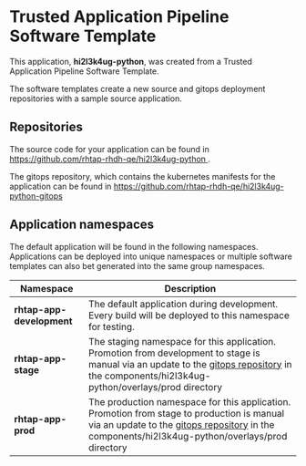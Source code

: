 # Trusted Application Pipeline Software Template

This application, **hi2l3k4ug-python**, was created from a Trusted Application Pipeline Software Template.

The software templates create a new source and gitops deployment repositories with a sample source application. 

## Repositories

The source code for your application can be found in [https://github.com/rhtap-rhdh-qe/hi2l3k4ug-python ](https://github.com/rhtap-rhdh-qe/hi2l3k4ug-python ).
 
The gitops repository, which contains the kubernetes manifests for the application can be found in 
[https://github.com/rhtap-rhdh-qe/hi2l3k4ug-python-gitops ](https://github.com/rhtap-rhdh-qe/hi2l3k4ug-python-gitops ) 

## Application namespaces 

The default application will be found in the following namespaces. Applications can be deployed into unique namespaces or multiple software templates can also bet generated into the same group namespaces.  

|  Namespace   |  Description   |  
| -------- | -------- |   
| **rhtap-app-development** | The default application during development. Every build will be deployed to this namespace for testing. | 
| **rhtap-app-stage** | The staging namespace for this application. Promotion from development to stage is manual via an update to the [gitops repository](https://github.com/rhtap-rhdh-qe/hi2l3k4ug-python-gitops ) in the components/hi2l3k4ug-python/overlays/prod directory |  
| **rhtap-app-prod** | The production namespace for this application. Promotion from stage to production is manual via an update to the [gitops repository](https://github.com/rhtap-rhdh-qe/hi2l3k4ug-python-gitops ) in the components/hi2l3k4ug-python/overlays/prod directory | 